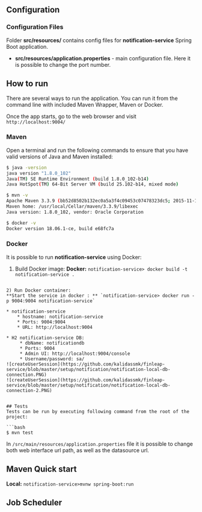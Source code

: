 ## Configuration

### Configuration Files

Folder **src/resources/** contains config files for **notification-service** Spring Boot application.

* **src/resources/application.properties** - main configuration file. Here it is possible to change the port number.

## How to run

There are several ways to run the application. You can run it from the command line with included Maven Wrapper, Maven or Docker.

Once the app starts, go to the web browser and visit `http://localhost:9004/`

### Maven

Open a terminal and run the following commands to ensure that you have valid versions of Java and Maven installed:

```bash
$ java -version
java version "1.8.0_102"
Java(TM) SE Runtime Environment (build 1.8.0_102-b14)
Java HotSpot(TM) 64-Bit Server VM (build 25.102-b14, mixed mode)
```

```bash
$ mvn -v
Apache Maven 3.3.9 (bb52d8502b132ec0a5a3f4c09453c07478323dc5; 2015-11-10T16:41:47+00:00)
Maven home: /usr/local/Cellar/maven/3.3.9/libexec
Java version: 1.8.0_102, vendor: Oracle Corporation
```

```bash
$ docker -v
Docker version 18.06.1-ce, build e68fc7a
```
### Docker

It is possible to run **notification-service** using Docker:

1) Build Docker image:
**Docker:** `notification-service> docker build -t notification-service .`

```

2) Run Docker container:
**Start the service in docker : ** `notification-service> docker run -p 9004:9004 notification-service`

* notification-service
    * hostname: notification-service
    * Ports: 9004:9004
    * URL: http://localhost:9004

* H2 notification-service DB:
     * dbName: notificationdb
     * Ports: 9004
     * Admin UI: http://localhost:9004/console
     * Username/password: sa/
![createUserSession](https://github.com/kalidassmk/finleap-service/blob/master/setup/notification/notification-local-db-connection.PNG)
![createUserSession](https://github.com/kalidassmk/finleap-service/blob/master/setup/notification/notification-local-db-connection-2.PNG)


## Tests
Tests can be run by executing following command from the root of the project:

```bash
$ mvn test
```

In `/src/main/resources/application.properties` file it is possible to change both
web interface url path, as well as the datasource url.

Maven Quick start
------------------
**Local:** `notification-service>mvnw spring-boot:run`


Job Scheduler
------------------


